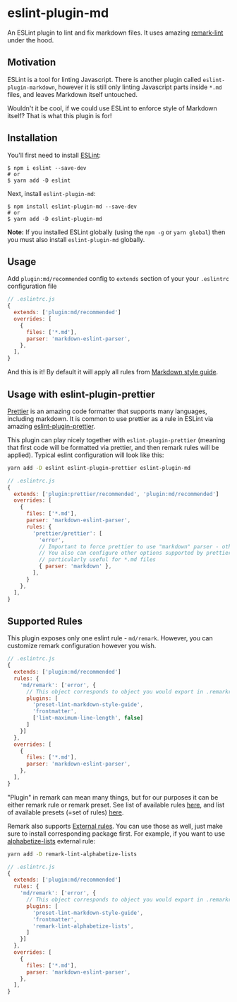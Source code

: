 # eslint-plugin-md

An ESLint plugin to lint and fix markdown files. It uses amazing [remark-lint](https://github.com/remarkjs/remark-lint) under the hood.

## Motivation

ESLint is a tool for linting Javascript. There is another plugin called `eslint-plugin-markdown`, however it is still only linting Javascript parts inside `*.md` files, and leaves Markdown itself untouched.

Wouldn't it be cool, if we could use ESLint to enforce style of Markdown itself? That is what this plugin is for!

## Installation

You'll first need to install [ESLint](http://eslint.org):

```
$ npm i eslint --save-dev
# or
$ yarn add -D eslint
```

Next, install `eslint-plugin-md`:

```
$ npm install eslint-plugin-md --save-dev
# or
$ yarn add -D eslint-plugin-md
```

**Note:** If you installed ESLint globally (using the `npm -g` or `yarn global`) then you must also install `eslint-plugin-md` globally.

## Usage

Add `plugin:md/recommended` config to `extends` section of your your `.eslintrc` configuration file

```js
// .eslintrc.js
{
  extends: ['plugin:md/recommended']
  overrides: [
    {
      files: ['*.md'],
      parser: 'markdown-eslint-parser',
    },
  ],
}
```

And this is it! By default it will apply all rules from [Markdown style guide](https://github.com/remarkjs/remark-lint/tree/master/packages/remark-preset-lint-markdown-style-guide).

## Usage with eslint-plugin-prettier

[Prettier](https://prettier.io/) is an amazing code formatter that supports many languages, including markdown. It is common to use prettier as a rule in ESLint via amazing [eslint-plugin-prettier](https://github.com/prettier/eslint-plugin-prettier).

This plugin can play nicely together with `eslint-plugin-prettier` (meaning that first code will be formatted via prettier, and then remark rules will be applied). Typical eslint configuration will look like this:

```bash
yarn add -D eslint eslint-plugin-prettier eslint-plugin-md
```

```js
// .eslintrc.js
{
  extends: ['plugin:prettier/recommended', 'plugin:md/recommended']
  overrides: [
    {
      files: ['*.md'],
      parser: 'markdown-eslint-parser',
      rules: {
        'prettier/prettier': [
          'error',
          // Important to force prettier to use "markdown" parser - otherwise it wouldn't be able to parse *.md files.
          // You also can configure other options supported by prettier here - "prose-wrap" is 
          // particularly useful for *.md files
          { parser: 'markdown' },
        ],
      }
    },
  ],
}
```

## Supported Rules

This plugin exposes only one eslint rule - `md/remark`. However, you can customize remark configuration however you wish.

```js
// .eslintrc.js
{
  extends: ['plugin:md/recommended']
  rules: {
    'md/remark': ['error', { 
      // This object corresponds to object you would export in .remarkrc file
      plugins: [
        'preset-lint-markdown-style-guide', 
        'frontmatter', 
        ['lint-maximum-line-length', false]
      ]
    }]
  },
  overrides: [
    {
      files: ['*.md'],
      parser: 'markdown-eslint-parser',
    },
  ],
}
```

"Plugin" in remark can mean many things, but for our purposes it can be either remark rule or remark preset. 
See list of available rules [here](https://github.com/remarkjs/remark-lint/blob/master/doc/rules.md), and list of available presets (=set of rules) [here](https://github.com/remarkjs/remark-lint#list-of-presets).

Remark also supports [External rules](https://github.com/remarkjs/remark-lint#list-of-external-rules). You can use those 
as well, just make sure to install corresponding package first. 
For example, if you want to use [alphabetize-lists](https://github.com/vhf/remark-lint-alphabetize-lists) external rule:

```bash
yarn add -D remark-lint-alphabetize-lists
```

```js
// .eslintrc.js
{
  extends: ['plugin:md/recommended']
  rules: {
    'md/remark': ['error', { 
      // This object corresponds to object you would export in .remarkrc file
      plugins: [
        'preset-lint-markdown-style-guide', 
        'frontmatter',
        'remark-lint-alphabetize-lists',
      ]
    }]
  },
  overrides: [
    {
      files: ['*.md'],
      parser: 'markdown-eslint-parser',
    },
  ],
}
```





